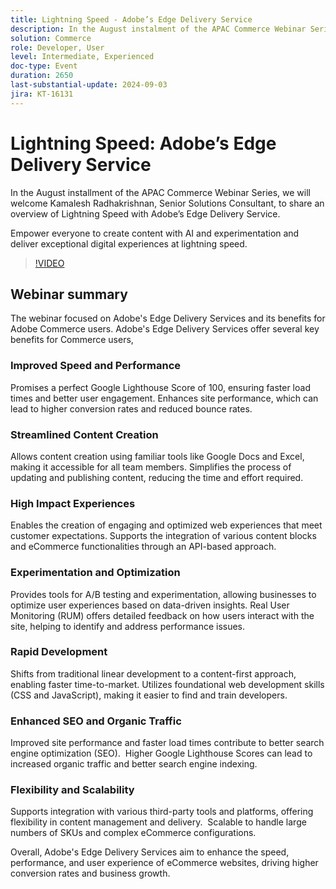 ```yaml
---
title: Lightning Speed - Adobe’s Edge Delivery Service
description: In the August instalment of the APAC Commerce Webinar Series, we will welcome Kamalesh Radhakrishnan, Senior Solutions Consultant, to share an overview of Lightning Speed with Adobe’s Edge Delivery Service.Empower everyone to create content with AI and experimentation and deliver exceptional digital experiences at lightning speed.
solution: Commerce
role: Developer, User
level: Intermediate, Experienced
doc-type: Event
duration: 2650
last-substantial-update: 2024-09-03
jira: KT-16131
---
```


# Lightning Speed: Adobe’s Edge Delivery Service

In the August installment of the APAC Commerce Webinar Series, we will welcome Kamalesh Radhakrishnan, Senior Solutions Consultant, to share an overview of Lightning Speed with Adobe’s Edge Delivery Service.

Empower everyone to create content with AI and experimentation and deliver exceptional digital experiences at lightning speed.

>[!VIDEO](https://video.tv.adobe.com/v/3433274/?learn=on)

## Webinar summary

The webinar focused on Adobe's Edge Delivery Services and its benefits for Adobe Commerce users. Adobe's Edge Delivery Services offer several key benefits for Commerce users,

### Improved Speed and Performance

Promises a perfect Google Lighthouse Score of 100, ensuring faster load times and better user engagement.
Enhances site performance, which can lead to higher conversion rates and reduced bounce rates. ​

### Streamlined Content Creation

Allows content creation using familiar tools like Google Docs and Excel, making it accessible for all team members.
Simplifies the process of updating and publishing content, reducing the time and effort required.

### High Impact Experiences

Enables the creation of engaging and optimized web experiences that meet customer expectations.
Supports the integration of various content blocks and eCommerce functionalities through an API-based approach. ​

### Experimentation and Optimization

Provides tools for A/B testing and experimentation, allowing businesses to optimize user experiences based on data-driven insights.
Real User Monitoring (RUM) offers detailed feedback on how users interact with the site, helping to identify and address performance issues. ​

### Rapid Development

Shifts from traditional linear development to a content-first approach, enabling faster time-to-market.
Utilizes foundational web development skills (CSS and JavaScript), making it easier to find and train developers. ​

### Enhanced SEO and Organic Traffic

Improved site performance and faster load times contribute to better search engine optimization (SEO). ​
Higher Google Lighthouse Scores can lead to increased organic traffic and better search engine indexing. ​

### Flexibility and Scalability

Supports integration with various third-party tools and platforms, offering flexibility in content management and delivery. ​
Scalable to handle large numbers of SKUs and complex eCommerce configurations.

Overall, Adobe's Edge Delivery Services aim to enhance the speed, performance, and user experience of eCommerce websites, driving higher conversion rates and business growth.
